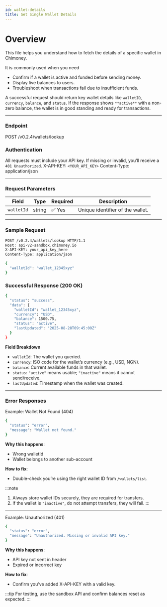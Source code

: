 ```yaml
---
id: wallet-details
title: Get Single Wallet Details
---
```

# Overview

This file helps you understand how to fetch the details of a specific wallet in Chimoney. 

It is commonly used when you need
- Confirm if a wallet is active and funded before sending money.
- Display live balances to users.
- Troubleshoot when transactions fail due to insufficient funds.

A successful request should return key wallet details like `walletID`, `currency`, `balance`, and `status`. If the response shows `**active**` with a non-zero balance, the wallet is in good standing and ready for transactions.

---


### Endpoint
POST /v0.2.4/wallets/lookup

### Authentication
All requests must include your API key. If missing or invalid, you’ll receive a `401 Unauthorized`.
X-API-KEY: `<YOUR_API_KEY>`
Content-Type: application/json

---

### Request Parameters
| Field      | Type   | Required | Description                      |
| ---------- | ------ | -------- | -------------------------------- |
| `walletId` | string | ✅ Yes    | Unique identifier of the wallet. |

---
### Sample Request
```bash 
POST /v0.2.4/wallets/lookup HTTP/1.1
Host: api-v2-sandbox.chimoney.io
X-API-KEY: your_api_key_here
Content-Type: application/json

{
  "walletId": "wallet_12345xyz"
}
```
### Successful Response (200 OK)
```bash
{
  "status": "success",
  "data": {
    "walletId": "wallet_12345xyz",
    "currency": "USD",
    "balance": 1500.75,
    "status": "active",
    "lastUpdated": "2025-08-28T09:45:00Z"
  }
}
```
**Field Breakdown**

- `walletId`:  The wallet you queried.
- `currency`: ISO code for the wallet’s currency (e.g., USD, NGN).
- `balance`: Current available funds in that wallet.
- `status`:  `"active"` means usable; `"inactive"` means it cannot send/receive.
- `lastUpdated`:  Timestamp when the wallet was created.

---

### Error Responses
Example: Wallet Not Found (404)
```bash
{
  "status": "error",
  "message": "Wallet not found."
}
```
**Why this happens**:
- Wrong walletId
- Wallet belongs to another sub-account

**How to fix**:
- Double-check you’re using the right wallet ID from `/wallets/list`.

:::note
1. Always store wallet IDs securely, they are required for transfers.
2. If the wallet is `"inactive"`, do not attempt transfers, they will fail.
:::

---
Example: Unauthorized (401)
```bash
{
  "status": "error",
  "message": "Unauthorized. Missing or invalid API key."
}
```

**Why this happens**:
- API key not sent in header
- Expired or incorrect key

**How to fix**:
- Confirm you’ve added X-API-KEY with a valid key.


:::tip
For testing, use the sandbox API and confirm balances reset as expected.
:::
